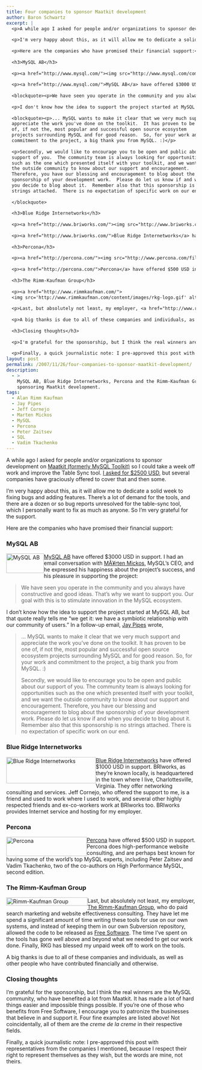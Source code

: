 ```yaml
---
title: Four companies to sponsor Maatkit development
author: Baron Schwartz
excerpt: |
  <p>A while ago I asked for people and/or organizations to sponsor development on <a href="http://maatkit.sourceforge.net/">Maatkit (formerly MySQL Toolkit)</a> so I could take a week off work and improve the Table Sync tool.  <a href="http://www.xaprb.com/blog/2007/10/31/mysql-table-sync-bounty-lets-do-it/">I asked for $2500 USD</a>, but several companies have graciously offered to cover that and then some.</p>
  
  <p>I'm very happy about this, as it will allow me to dedicate a solid week to fixing bugs and adding features.  There's a lot of demand for the tools, and there are a dozen or so bug reports unresolved for the table-sync tool, which I personally want to fix as much as anyone.  So I'm very grateful for the support.</p>
  
  <p>Here are the companies who have promised their financial support:</p>
  
  <h3>MySQL AB</h3>
  
  <p><a href="http://www.mysql.com/"><img src="http://www.mysql.com/common/logos/mysql_100x52-64.gif" width="100" height="52" alt="MySQL AB" style="float:left" /></a></p>
  
  <p><a href="http://www.mysql.com/">MySQL AB</a> have offered $3000 USD in support. I had an email conversation with <a href="http://www.mysql.com/company/management.html">MÃ¥rten Mickos</a>, MySQL's CEO, and he expressed his happiness about the project's success, and his pleasure in supporting the project:</p>
  
  <blockquote><p>We have seen you operate in the community and you always have constructive and good ideas. That's why we want to support you.  Our goal with this is to stimulate innovation in the MySQL ecosystem.</p></blockquote>
  
  <p>I don't know how the idea to support the project started at MySQL AB, but that quote really tells me "we get it: we have a symbiotic relationship with our community of users." In a follow-up email, <a href="http://jpipes.com/">Jay Pipes</a> wrote,</p>
  
  <blockquote><p>... MySQL wants to make it clear that we very much support and
  appreciate the work you've done on the toolkit.  It has proven to be one
  of, if not the, most popular and successful open source ecosystem
  projects surrounding MySQL and for good reason.  So, for your work and
  commitment to the project, a big thank you from MySQL. :)</p>
  
  <p>Secondly, we would like to encourage you to be open and public about our
  support of you.  The community team is always looking for opportunities
  such as the one which presented itself with your toolkit, and we want
  the outside community to know about our support and encouragement.
  Therefore, you have our blessing and encouragement to blog about the
  sponsorship of your development work.  Please do let us know if and when
  you decide to blog about it.  Remember also that this sponsorship is no
  strings attached.  There is no expectation of specific work on our end.</p>
  
  </blockquote>
  
  <h3>Blue Ridge Internetworks</h3>
  
  <p><a href="http://www.briworks.com/"><img src="http://www.briworks.com/_images/graphics/bri_logo.gif" width="238" height="70" alt="Blue Ridge Internetworks" style="float:left" /></a></p>
  
  <p><a href="http://www.briworks.com/">Blue Ridge Internetworks</a> have offered $1000 USD in support.  BRIworks, as they're known locally, is headquartered in the town where I live, Charlottesville, Virginia.  They offer networking consulting and services.  Jeff Cornejo, who offered the support to me, is a friend and used to work where I used to work, and several other highly respected friends and ex-co-workers work at BRIworks too.  BRIworks provides Internet service and hosting for my employer.</p>
  
  <h3>Percona</h3>
  
  <p><a href="http://percona.com/"><img src="http://www.percona.com/files/percona_logo.jpg" width="214" height="51" alt="Percona" style="float: left" /></a></p>
  
  <p><a href="http://percona.com/">Percona</a> have offered $500 USD in support.  Percona does high-performance website consulting, and are perhaps best known for having some of the world's top MySQL experts, including Peter Zaitsev and Vadim Tkachenko, two of the co-authors on High Performance MySQL, second edition.</p>
  
  <h3>The Rimm-Kaufman Group</h3>
  
  <p><a href="http://www.rimmkaufman.com/">
  <img src='http://www.rimmkaufman.com/content/images/rkg-logo.gif' alt='Rimm-Kaufman Group' width="216" height="22" style="float:left" /></a></p>
  
  <p>Last, but absolutely not least, my employer, <a href="http://www.rimmkaufman.com/">The Rimm-Kaufman Group</a>, who do paid search marketing and website effectiveness consulting.  They have let me spend a significant amount of time writing these tools for use on our own systems, and instead of keeping them in our own Subversion repository, allowed the code to be released as <a href="http://www.fsf.org/">Free Software</a>.  The time I've spent on the tools has gone well above and beyond what we needed to get our work done.  Finally, RKG has blessed my unpaid week off to work on the tools.</p>
  
  <p>A big thanks is due to all of these companies and individuals, as well as other people who have contributed financially and otherwise.</p>
  
  <h3>Closing thoughts</h3>
  
  <p>I'm grateful for the sponsorship, but I think the real winners are the MySQL community, who have benefited a lot from Maatkit.  It has made a lot of hard things easier and impossible things possible.  If you're one of those who benefits from Free Software, I encourage you to patronize the businesses that believe in and support it.  Four fine examples are listed above!  Not coincidentally, all of them are the <em>creme de la creme</em> in their respective fields.</p>
  
  <p>Finally, a quick journalistic note: I pre-approved this post with representatives from the companies I mentioned, because I respect their right to represent themselves as they wish, but the words are mine, not theirs.</p>
layout: post
permalink: /2007/11/26/four-companies-to-sponsor-maatkit-development/
description:
  - >
    MySQL AB, Blue Ridge Internetworks, Percona and the Rimm-Kaufman Group are
    sponsoring Maatkit development.
tags:
  - Alan Rimm Kaufman
  - Jay Pipes
  - Jeff Cornejo
  - Marten Mickos
  - MySQL
  - Percona
  - Peter Zaitsev
  - SQL
  - Vadim Tkachenko
---
```

A while ago I asked for people and/or organizations to sponsor development on [Maatkit (formerly MySQL Toolkit)][1] so I could take a week off work and improve the Table Sync tool. [I asked for $2500 USD][2], but several companies have graciously offered to cover that and then some.

I&#8217;m very happy about this, as it will allow me to dedicate a solid week to fixing bugs and adding features. There&#8217;s a lot of demand for the tools, and there are a dozen or so bug reports unresolved for the table-sync tool, which I personally want to fix as much as anyone. So I&#8217;m very grateful for the support.

Here are the companies who have promised their financial support:

### MySQL AB

[<img src="http://www.mysql.com/common/logos/mysql_100x52-64.gif" width="100" height="52" alt="MySQL AB" style="float:left" />][3]

[MySQL AB][3] have offered $3000 USD in support. I had an email conversation with [MÃ¥rten Mickos][4], MySQL&#8217;s CEO, and he expressed his happiness about the project&#8217;s success, and his pleasure in supporting the project:

> We have seen you operate in the community and you always have constructive and good ideas. That&#8217;s why we want to support you. Our goal with this is to stimulate innovation in the MySQL ecosystem.

I don&#8217;t know how the idea to support the project started at MySQL AB, but that quote really tells me &#8220;we get it: we have a symbiotic relationship with our community of users.&#8221; In a follow-up email, [Jay Pipes][5] wrote,

> &#8230; MySQL wants to make it clear that we very much support and appreciate the work you&#8217;ve done on the toolkit. It has proven to be one of, if not the, most popular and successful open source ecosystem projects surrounding MySQL and for good reason. So, for your work and commitment to the project, a big thank you from MySQL. :)
> 
> Secondly, we would like to encourage you to be open and public about our support of you. The community team is always looking for opportunities such as the one which presented itself with your toolkit, and we want the outside community to know about our support and encouragement. Therefore, you have our blessing and encouragement to blog about the sponsorship of your development work. Please do let us know if and when you decide to blog about it. Remember also that this sponsorship is no strings attached. There is no expectation of specific work on our end.

### Blue Ridge Internetworks

[<img src="http://www.briworks.com/_images/graphics/bri_logo.gif" width="238" height="70" alt="Blue Ridge Internetworks" style="float:left" />][6]

[Blue Ridge Internetworks][6] have offered $1000 USD in support. BRIworks, as they&#8217;re known locally, is headquartered in the town where I live, Charlottesville, Virginia. They offer networking consulting and services. Jeff Cornejo, who offered the support to me, is a friend and used to work where I used to work, and several other highly respected friends and ex-co-workers work at BRIworks too. BRIworks provides Internet service and hosting for my employer.

### Percona

[<img src="http://www.percona.com/files/percona_logo.jpg" width="214" height="51" alt="Percona" style="float: left" />][7]

[Percona][7] have offered $500 USD in support. Percona does high-performance website consulting, and are perhaps best known for having some of the world&#8217;s top MySQL experts, including Peter Zaitsev and Vadim Tkachenko, two of the co-authors on High Performance MySQL, second edition.

### The Rimm-Kaufman Group

[ <img src='http://www.rimmkaufman.com/content/images/rkg-logo.gif' alt='Rimm-Kaufman Group' width="216" height="22" style="float:left" />][8]

Last, but absolutely not least, my employer, [The Rimm-Kaufman Group][8], who do paid search marketing and website effectiveness consulting. They have let me spend a significant amount of time writing these tools for use on our own systems, and instead of keeping them in our own Subversion repository, allowed the code to be released as [Free Software][9]. The time I&#8217;ve spent on the tools has gone well above and beyond what we needed to get our work done. Finally, RKG has blessed my unpaid week off to work on the tools.

A big thanks is due to all of these companies and individuals, as well as other people who have contributed financially and otherwise.

### Closing thoughts

I&#8217;m grateful for the sponsorship, but I think the real winners are the MySQL community, who have benefited a lot from Maatkit. It has made a lot of hard things easier and impossible things possible. If you&#8217;re one of those who benefits from Free Software, I encourage you to patronize the businesses that believe in and support it. Four fine examples are listed above! Not coincidentally, all of them are the *creme de la creme* in their respective fields.

Finally, a quick journalistic note: I pre-approved this post with representatives from the companies I mentioned, because I respect their right to represent themselves as they wish, but the words are mine, not theirs.

 [1]: http://code.google.com/p/maatkit/
 [2]: http://www.xaprb.com/blog/2007/10/31/mysql-table-sync-bounty-lets-do-it/
 [3]: http://www.mysql.com/
 [4]: http://www.mysql.com/company/management.html
 [5]: http://jpipes.com/
 [6]: http://www.briworks.com/
 [7]: http://percona.com/
 [8]: http://www.rimmkaufman.com/
 [9]: http://www.fsf.org/